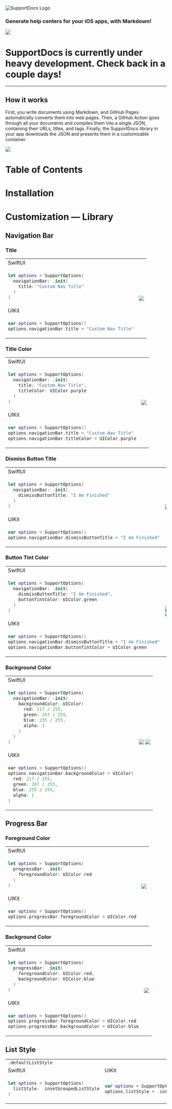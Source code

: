 
![SupportDocs Logo](https://raw.githubusercontent.com/aheze/SupportDocs/main/Assets/SupportDocsSmall.png)

### Generate help centers for your iOS apps, with Markdown!

![](https://raw.githubusercontent.com/aheze/SupportDocs/main/Assets/New%20Header.png)

# SupportDocs is currently under heavy development. Check back in a couple days!

---

## How it works

First, you write documents using Markdown, and GitHub Pages automatically converts them into web pages.
Then, a GitHub Action goes through all your documents and compiles them into a single JSON, containing their URLs, titles, and tags.
Finally, the SupportDocs library in your app downloads the JSON and presents them in a customizable container.

![](https://raw.githubusercontent.com/aheze/SupportDocs/main/Assets/HowItWorks.png)


# Table of Contents


# Installation

# Customization — Library

## Navigation Bar
### Title

<table>

  <tr>
  <td>
    SwiftUI
  </td>
  <td rowspan="4">
    <img src="https://raw.githubusercontent.com/aheze/SupportDocs/main/Assets/NavigationBar/navigationTitle.png">
  </td>
  </tr>

  <tr>
  <td>

  ```Swift
  let options = SupportOptions(
    navigationBar: .init(
      title: "Custom Nav Title"
    )
  )
  ```
  </td>
  </tr>

  <tr>
  <td>
    UIKit
  </td>
  </tr>

  <tr>
  <td>

  ```Swift
  var options = SupportOptions()
  options.navigationBar.title = "Custom Nav Title"
  ```
  </td>
  </tr>
</table>

### Title Color

<table>

  <tr>
  <td>
    SwiftUI
  </td>
  <td rowspan="4">
    <img src="https://raw.githubusercontent.com/aheze/SupportDocs/main/Assets/NavigationBar/navigationTitleColor.png">
  </td>
  </tr>

  <tr>
  <td>

  ```Swift
  let options = SupportOptions(
    navigationBar: .init(
      title: "Custom Nav Title",
      titleColor: UIColor.purple
    )
  )
  ```
  </td>
  </tr>

  <tr>
  <td>
    UIKit
  </td>
  </tr>

  <tr>
  <td>

  ```Swift
  var options = SupportOptions()
  options.navigationBar.title = "Custom Nav Title"
  options.navigationBar.titleColor = UIColor.purple
  ```
  </td>
  </tr>
</table>

### Dismiss Button Title

<table>

  <tr>
  <td>
    SwiftUI
  </td>
  <td rowspan="4">
    <img src="https://raw.githubusercontent.com/aheze/SupportDocs/main/Assets/NavigationBar/navigationDismissButtonTitle.png">
  </td>
  </tr>

  <tr>
  <td>

  ```Swift
  let options = SupportOptions(
    navigationBar: .init(
      dismissButtonTitle: "I Am Finished"
    )
  )
  ```
  </td>
  </tr>

  <tr>
  <td>
    UIKit
  </td>
  </tr>

  <tr>
  <td>

  ```Swift
  var options = SupportOptions()
  options.navigationBar.dismissButtonTitle = "I Am Finished"
  ```
  </td>
  </tr>
</table>

### Button Tint Color

<table>

  <tr>
  <td>
    SwiftUI
  </td>
  <td rowspan="4">
    <img src="https://raw.githubusercontent.com/aheze/SupportDocs/main/Assets/NavigationBar/navigationButtonTintColor1.png"> <img src="https://raw.githubusercontent.com/aheze/SupportDocs/main/Assets/NavigationBar/navigationButtonTintColor2.png">
  </td>
  </tr>

  <tr>
  <td>

  ```Swift
  let options = SupportOptions(
    navigationBar: .init(
      dismissButtonTitle: "I Am Finished",
      buttonTintColor: UIColor.green
    )
  )
  ```
  </td>
  </tr>

  <tr>
  <td>
    UIKit
  </td>
  </tr>

  <tr>
  <td>

  ```Swift
  var options = SupportOptions()
  options.navigationBar.dismissButtonTitle = "I Am Finished"
  options.navigationBar.buttonTintColor = UIColor.green
  ```
  </td>
  </tr>
</table>

### Background Color

<table>

  <tr>
  <td>
    SwiftUI
  </td>
  <td rowspan="4">
    <img src="https://raw.githubusercontent.com/aheze/SupportDocs/main/Assets/NavigationBar/navigationBackground1.png"> <img src="https://raw.githubusercontent.com/aheze/SupportDocs/main/Assets/NavigationBar/navigationBackground2.png">
  </td>
  </tr>

  <tr>
  <td>

  ```Swift
  let options = SupportOptions(
    navigationBar: .init(
      backgroundColor: UIColor(
        red: 217 / 255,
        green: 247 / 255,
        blue: 255 / 255,
        alpha: 1
      )
    )
  )
  ```
  </td>
  </tr>

  <tr>
  <td>
    UIKit
  </td>
  </tr>

  <tr>
  <td>

  ```Swift
  var options = SupportOptions()
  options.navigationBar.backgroundColor = UIColor(
    red: 217 / 255,
    green: 247 / 255,
    blue: 255 / 255,
    alpha: 1
  )
  ```
  </td>
  </tr>
</table>

## Progress Bar

### Foreground Color

<table>

  <tr>
  <td>
    SwiftUI
  </td>
  <td rowspan="4">
    <img src="https://raw.githubusercontent.com/aheze/SupportDocs/main/Assets/ProgressBar/progressBarForeground.png">
  </td>
  </tr>

  <tr>
  <td>

  ```Swift
  let options = SupportOptions(
    progressBar: .init(
      foregroundColor: UIColor.red
    )
  )
  ```
  </td>
  </tr>

  <tr>
  <td>
    UIKit
  </td>
  </tr>

  <tr>
  <td>

  ```Swift
  var options = SupportOptions()
  options.progressBar.foregroundColor = UIColor.red
  ```
  </td>
  </tr>
</table>

### Background Color

<table>

  <tr>
  <td>
    SwiftUI
  </td>
  <td rowspan="4">
    <img src="https://raw.githubusercontent.com/aheze/SupportDocs/main/Assets/ProgressBar/progressBarBackground.png">
  </td>
  </tr>

  <tr>
  <td>

  ```Swift
  let options = SupportOptions(
    progressBar: .init(
      foregroundColor: UIColor.red,
      backgroundColor: UIColor.blue
    )
  )
  ```
  </td>
  </tr>

  <tr>
  <td>
    UIKit
  </td>
  </tr>

  <tr>
  <td>

  ```Swift
  var options = SupportOptions()
  options.progressBar.foregroundColor = UIColor.red
  options.progressBar.backgroundColor = UIColor.blue
  ```
  </td>
  </tr>
</table>

## List Style

<table>

  <tr>
  <td colspan="2">
  <code>.defaultListStyle</code>
  </td>
  <td rowspan="4">
    <img src="https://raw.githubusercontent.com/aheze/SupportDocs/main/Assets/ListStyle/defaultListStyle.png">
  </td>
  </tr>
  <tr>
  </tr>
  
  <tr>
  <td>
    SwiftUI
  </td>
  <td>
    UIKit
  </td>
  </tr>

  <tr>
  <td>

  ```Swift
  let options = SupportOptions(
    listStyle: .insetGroupedListStyle
  )
  ```
  </td>
  <td>

  ```Swift
  var options = SupportOptions()
  options.listStyle = .insetGroupedListStyle
  ```
  </td>
  
  </tr>
</table>
